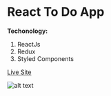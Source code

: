  # React To Do App
 **Techonology:** 
 1. ReactJs
 2. Redux
 3. Styled Components
 
 [Live Site](https://todo15.netlify.app/)
 
 ![alt text](https://i.ibb.co/qr9qzZh/redux-to-do.png)